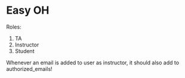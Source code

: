 # Easy OH

Roles:
1. TA
2. Instructor
3. Student

Whenever an email is added to user as instructor, it should also add to authorized_emails!
